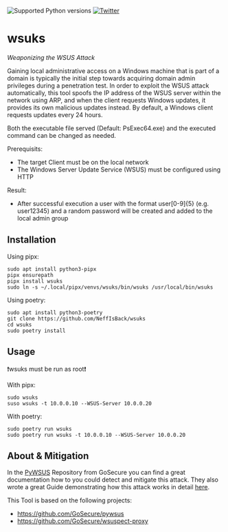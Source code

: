 ![Supported Python versions](https://img.shields.io/badge/python-3.10+-blue.svg) [![Twitter](https://img.shields.io/twitter/follow/al3x_n3ff?label=al3x_n3ff&style=social)](https://twitter.com/intent/follow?screen_name=al3x_n3ff)
# wsuks
_Weaponizing the WSUS Attack_

Gaining local administrative access on a Windows machine that is part of a domain is typically the initial step towards acquiring domain admin privileges during a penetration test. In order to exploit the WSUS attack automatically, this tool spoofs the IP address of the WSUS server within the network using ARP, and when the client requests Windows updates, it provides its own malicious updates instead.
By default, a Windows client requests updates every 24 hours. 

Both the executable file served (Default: PsExec64.exe) and the executed command can be changed as needed.

Prerequisits:
- The target Client must be on the local network
- The Windows Server Update Service (WSUS) must be configured using HTTP

Result:
- After successful execution a user with the format user[0-9]{5} (e.g. user12345) and a random password will be created and added to the local admin group

## Installation
Using pipx:
```
sudo apt install python3-pipx
pipx ensurepath
pipx install wsuks
sudo ln -s ~/.local/pipx/venvs/wsuks/bin/wsuks /usr/local/bin/wsuks
```

Using poetry:
```
sudo apt install python3-poetry
git clone https://github.com/NeffIsBack/wsuks
cd wsuks
sudo poetry install
```

## Usage
❗wsuks must be run as root❗

With pipx:
```
sudo wsuks
suso wsuks -t 10.0.0.10 --WSUS-Server 10.0.0.20
```

With poetry:
```
sudo poetry run wsuks
sudo poetry run wsuks -t 10.0.0.10 --WSUS-Server 10.0.0.20
```

## About & Mitigation
In the [PyWSUS](https://github.com/GoSecure/pywsus) Repository from GoSecure you can find a great documentation how to you could detect and mitigate this attack.
They also wrote a great Guide demonstrating how this attack works in detail [here](https://www.gosecure.net/blog/2020/09/03/wsus-attacks-part-1-introducing-pywsus/).

This Tool is based on the following projects:
- https://github.com/GoSecure/pywsus
- https://github.com/GoSecure/wsuspect-proxy

